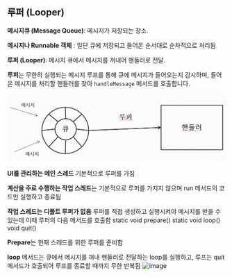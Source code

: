 ## 루퍼 (Looper)

**메시지큐 (Message Queue)**: 메시지가 저장되는 장소. 

**메시지나 Runnable 객체** : 일단 큐에 저장되고 들어온 순서대로 순차적으로 처리됨

**루퍼 (Looper)**: 메시지 큐에서 메시지를 꺼내어 핸들러로 전달. 

**루퍼**는 무한히 실행되는 메시지 루프를 통해 큐에 메시지가 들어오는지 감시하며, 들어온 메시지를 처리할 핸들러를 찾아 `handleMessage` 메서드를 호출합니다.

![루퍼 이미지](img/Looper1.png)

**UI를 관리하는 메인 스레드** 기본적으로 루퍼를 가짐

**계산을 주로 수행하는 작업 스레드**는 기본적으로 루퍼를 가지지 않으며 run  메서드의 코드만 실행하고 종료됨

**작업 스레드는 디폴트 루퍼가 없음** 루퍼를 직접 생성하고 실행시켜야 메시지를 받을 수 있는데 이때 루퍼의 다음 메서드를 호출함
static void prepare()
static void loop()
void quit()

**Prepare**는 현재 스레드를 위한 루퍼를 준비함

**loop**  메서드는 큐에서 메시지를 꺼내 핸들러로 전달하는 loop를 실행하고, 루프는 quit 메서드가 호출되어 루프를 종료할 때까지 무한 반복됨
![image](https://github.com/HaSense/Android/assets/23206779/6f7feaff-70f7-4c44-8d32-e4782f311e9c)

